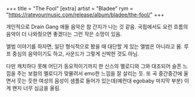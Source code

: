 +++
title = "The Fool"
[extra]
artist = "Bladee"
rym = "https://rateyourmusic.com/release/album/bladee/the-fool/"
+++

개인적으로 Drain Gang 애들 음악은 참 간지가 나는 것 같음. 국힙에서도 요런 흐름의 음악이 더 나와줬으면 좋겠다는 그런
작은 소망이 있음.

앨범 이야기를 하자면, 일단 형식적으로 봤을 때 대단할 게 있는 앨범은 아니라고 봄. 루프 중심의 음악이기도 하고, 사운드가
그렇게 신박한 것도 아님.

다만 캐치하다 못해 어딘가 동요적이기까지 한 신스의 멜로디와 그와 대조되어 슬픈 느낌을 주는 보컬의 멜로디가 맞물려서
emo한 느낌을 잘 살리는 듯. 또 곡 중간중간에 울면서 웃는 듯한 여성의 음성이 샘플로 들어가 있는데(예컨대 egobaby 마지막
부분) 이게 왠지 너무 심금을 울림.
